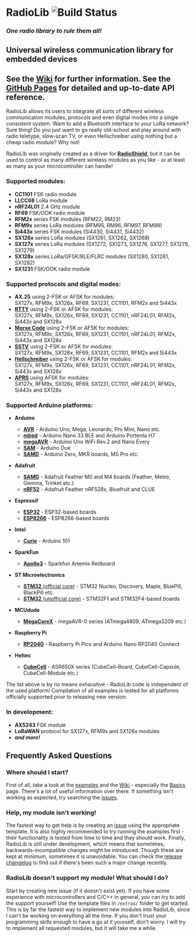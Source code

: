 # RadioLib ![Build Status](https://github.com/jgromes/RadioLib/workflows/CI/badge.svg)

### _One radio library to rule them all!_

## Universal wireless communication library for embedded devices

## See the [Wiki](https://github.com/jgromes/RadioLib/wiki) for further information. See the [GitHub Pages](https://jgromes.github.io/RadioLib) for detailed and up-to-date API reference.

RadioLib allows its users to integrate all sorts of different wireless communication modules, protocols and even digital modes into a single consistent system.
Want to add a Bluetooth interface to your LoRa network? Sure thing! Do you just want to go really old-school and play around with radio teletype, slow-scan TV, or even Hellschreiber using nothing but a cheap radio module? Why not!

RadioLib was originally created as a driver for [__RadioShield__](https://github.com/jgromes/RadioShield), but it can be used to control as many different wireless modules as you like - or at least as many as your microcontroller can handle!

### Supported modules:
* __CC1101__ FSK radio module
* __LLCC68__ LoRa module
* __nRF24L01__ 2.4 GHz module
* __RF69__ FSK/OOK radio module
* __RFM2x__ series FSK modules (RFM22, RM23)
* __RFM9x__ series LoRa modules (RFM95, RM96, RFM97, RFM98)
* __Si443x__ series FSK modules (Si4430, Si4431, Si4432)
* __SX126x__ series LoRa modules (SX1261, SX1262, SX1268)
* __SX127x__ series LoRa modules (SX1272, SX1273, SX1276, SX1277, SX1278, SX1279)
* __SX128x__ series LoRa/GFSK/BLE/FLRC modules (SX1280, SX1281, SX1282)
* __SX1231__ FSK/OOK radio module

### Supported protocols and digital modes:
* __AX.25__ using 2-FSK or AFSK for modules:  
SX127x, RFM9x, SX126x, RF69, SX1231, CC1101, RFM2x and Si443x
* [__RTTY__](https://www.sigidwiki.com/wiki/RTTY) using 2-FSK or AFSK for modules:  
SX127x, RFM9x, SX126x, RF69, SX1231, CC1101, nRF24L01, RFM2x, Si443x and SX128x
* [__Morse Code__](https://www.sigidwiki.com/wiki/Morse_Code_(CW)) using 2-FSK or AFSK for modules:  
SX127x, RFM9x, SX126x, RF69, SX1231, CC1101, nRF24L01, RFM2x, Si443x and SX128x
* [__SSTV__](https://www.sigidwiki.com/wiki/SSTV) using 2-FSK or AFSK for modules:  
SX127x, RFM9x, SX126x, RF69, SX1231, CC1101, RFM2x and Si443x
* [__Hellschreiber__](https://www.sigidwiki.com/wiki/Hellschreiber) using 2-FSK or AFSK for modules:  
SX127x, RFM9x, SX126x, RF69, SX1231, CC1101, nRF24L01, RFM2x, Si443x and SX128x
* [__APRS__](https://www.sigidwiki.com/wiki/APRS) using AFSK for modules:  
SX127x, RFM9x, SX126x, RF69, SX1231, CC1101, nRF24L01, RFM2x, Si443x and SX128x

### Supported Arduino platforms:
* __Arduino__  
  * [__AVR__](https://github.com/arduino/ArduinoCore-avr) - Arduino Uno, Mega, Leonardo, Pro Mini, Nano etc.
  * [__mbed__](https://github.com/arduino/ArduinoCore-mbed) - Arduino Nano 33 BLE and Arduino Portenta H7
  * [__megaAVR__](https://github.com/arduino/ArduinoCore-megaavr) - Arduino Uno WiFi Rev.2 and Nano Every
  * [__SAM__](https://github.com/arduino/ArduinoCore-sam) - Arduino Due
  * [__SAMD__](https://github.com/arduino/ArduinoCore-samd) - Arduino Zero, MKR boards, M0 Pro etc.

* __Adafruit__
  * [__SAMD__](https://github.com/adafruit/ArduinoCore-samd) - Adafruit Feather M0 and M4 boards (Feather, Metro, Gemma, Trinket etc.)
  * [__nRF52__](https://github.com/adafruit/Adafruit_nRF52_Arduino) - Adafruit Feather nRF528x, Bluefruit and CLUE

* __Espressif__
  * [__ESP32__](https://github.com/espressif/arduino-esp32) - ESP32-based boards
  * [__ESP8266__](https://github.com/esp8266/Arduino) - ESP8266-based boards

* __Intel__
  * [__Curie__](https://github.com/arduino/ArduinoCore-arc32) - Arduino 101

* __SparkFun__
  * [__Apollo3__](https://github.com/sparkfun/Arduino_Apollo3) - Sparkfun Artemis Redboard

* __ST Microelectronics__
  * [__STM32__ (official core)](https://github.com/stm32duino/Arduino_Core_STM32) - STM32 Nucleo, Discovery, Maple, BluePill, BlackPill etc.
  * [__STM32__ (unofficial core)](https://github.com/rogerclarkmelbourne/Arduino_STM32) - STM32F1 and STM32F4-based boards

* __MCUdude__
  * [__MegaCoreX__](https://github.com/MCUdude/MegaCoreX) - megaAVR-0 series (ATmega4809, ATmega3209 etc.)

* __Raspberry Pi__
  * [__RP2040__](https://github.com/arduino/ArduinoCore-mbed) - Raspberry Pi Pico and Arduino Nano RP2040 Connect

* __Heltec__
  * [__CubeCell__](https://github.com/HelTecAutomation/CubeCell-Arduino) - ASR650X series (CubeCell-Board, CubeCell-Capsule, CubeCell-Module etc.)

The list above is by no means exhaustive - RadioLib code is independent of the used platform! Compilation of all examples is tested for all platforms officially supported prior to releasing new version.

### In development:
* __AX5243__ FSK module
* __LoRaWAN__ protocol for SX127x, RFM9x and SX126x modules
* ___and more!___

## Frequently Asked Questions

### Where should I start?
First of all, take a look at the [examples](https://github.com/jgromes/RadioLib/tree/master/examples) and the [Wiki](https://github.com/jgromes/RadioLib/wiki) - especially the [Basics](https://github.com/jgromes/RadioLib/wiki/Basics) page. There's a lot of useful information over there. If something isn't working as expected, try searching the [issues](https://github.com/jgromes/RadioLib/issues/).

### Help, my module isn't working!
The fastest way to get help is by creating an [issue](https://github.com/jgromes/RadioLib/issues/new/choose) using the appropriate template. It is also highly recommended to try running the examples first - their functionality is tested from time to time and they should work. Finally, RadioLib is still under development, which means that sometimes, backwards-incompatible changes might be introduced. Though these are kept at minimum, sometimes it is unavoidable. You can check the [release changelog](https://github.com/jgromes/RadioLib/releases) to find out if there's been such a major change recently.

### RadioLib doesn't support my module! What should I do?
Start by creating new issue (if it doesn't exist yet). If you have some experience with microcontrollers and C/C++ in general, you can try to add the support yourself! Use the template files in `/extras/` folder to get started. This is by far the fastest way to implement new modules into RadioLib, since I can't be working on everything all the time. If you don't trust your programming skills enough to have a go at it yourself, don't worry. I will try to implement all requested modules, but it will take me a while.

